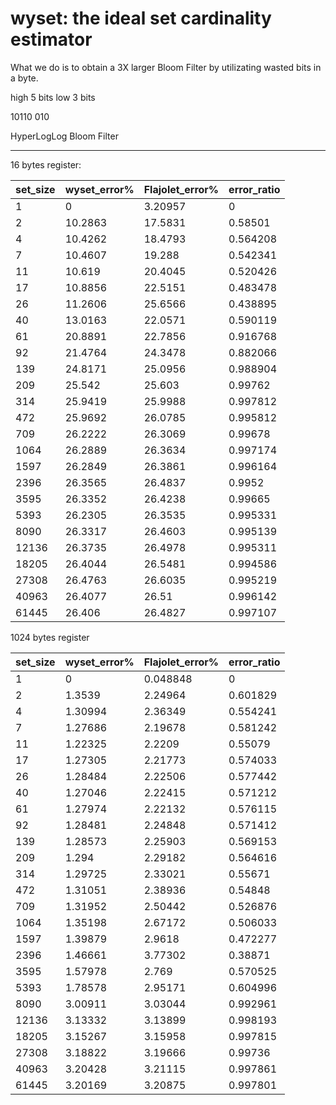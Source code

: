 # wyset: the ideal set cardinality estimator

What we do is to obtain a 3X larger Bloom Filter by utilizating wasted bits in a byte.

high 5 bits   low 3 bits

10110         010

HyperLogLog   Bloom Filter

--------------------------

16 bytes register:

|set_size|wyset_error%|Flajolet_error%|error_ratio|
|----|----|----|----|
|1|0|3.20957|0|
|2|10.2863|17.5831|0.58501|
|4|10.4262|18.4793|0.564208|
|7|10.4607|19.288|0.542341|
|11|10.619|20.4045|0.520426|
|17|10.8856|22.5151|0.483478|
|26|11.2606|25.6566|0.438895|
|40|13.0163|22.0571|0.590119|
|61|20.8891|22.7856|0.916768|
|92|21.4764|24.3478|0.882066|
|139|24.8171|25.0956|0.988904|
|209|25.542|25.603|0.99762|
|314|25.9419|25.9988|0.997812|
|472|25.9692|26.0785|0.995812|
|709|26.2222|26.3069|0.99678|
|1064|26.2889|26.3634|0.997174|
|1597|26.2849|26.3861|0.996164|
|2396|26.3565|26.4837|0.9952|
|3595|26.3352|26.4238|0.99665|
|5393|26.2305|26.3535|0.995331|
|8090|26.3317|26.4603|0.995139|
|12136|26.3735|26.4978|0.995311|
|18205|26.4044|26.5481|0.994586|
|27308|26.4763|26.6035|0.995219|
|40963|26.4077|26.51|0.996142|
|61445|26.406|26.4827|0.997107|

1024 bytes register

|set_size|wyset_error%|Flajolet_error%|error_ratio|
|----|----|----|----|
|1|0|0.048848|0|
|2|1.3539|2.24964|0.601829|
|4|1.30994|2.36349|0.554241|
|7|1.27686|2.19678|0.581242|
|11|1.22325|2.2209|0.55079|
|17|1.27305|2.21773|0.574033|
|26|1.28484|2.22506|0.577442|
|40|1.27046|2.22415|0.571212|
|61|1.27974|2.22132|0.576115|
|92|1.28481|2.24848|0.571412|
|139|1.28573|2.25903|0.569153|
|209|1.294|2.29182|0.564616|
|314|1.29725|2.33021|0.55671|
|472|1.31051|2.38936|0.54848|
|709|1.31952|2.50442|0.526876|
|1064|1.35198|2.67172|0.506033|
|1597|1.39879|2.9618|0.472277|
|2396|1.46661|3.77302|0.38871|
|3595|1.57978|2.769|0.570525|
|5393|1.78578|2.95171|0.604996|
|8090|3.00911|3.03044|0.992961|
|12136|3.13332|3.13899|0.998193|
|18205|3.15267|3.15958|0.997815|
|27308|3.18822|3.19666|0.99736|
|40963|3.20428|3.21115|0.997861|
|61445|3.20169|3.20875|0.997801|
